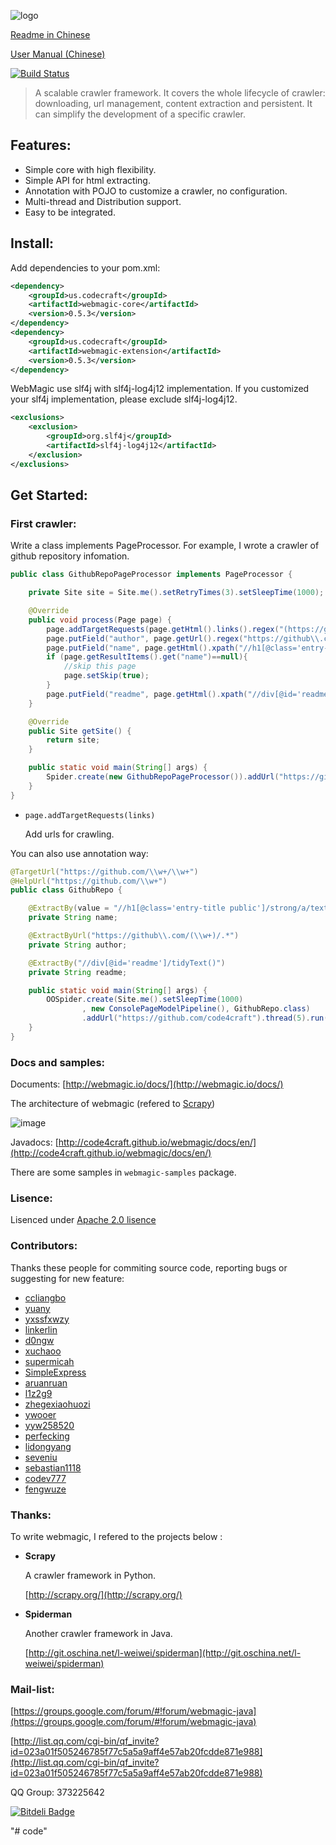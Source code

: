 ![logo](https://raw.github.com/code4craft/webmagic/master/assets/logo.jpg)

[Readme in Chinese](https://github.com/code4craft/webmagic/tree/master/README-zh.md)

[User Manual (Chinese)](https://github.com/code4craft/webmagic/blob/master/user-manual.md)


[![Build Status](https://travis-ci.org/code4craft/webmagic.png?branch=master)](https://travis-ci.org/code4craft/webmagic)

>A scalable crawler framework. It covers the whole lifecycle of crawler: downloading, url management, content extraction and persistent. It can simplify the development of a  specific crawler.

## Features:

* Simple core with high flexibility.
* Simple API for html extracting.
* Annotation with POJO to customize a crawler, no configuration.
* Multi-thread and Distribution support.
* Easy to be integrated.

## Install:
  
Add dependencies to your pom.xml:

```xml
<dependency>
    <groupId>us.codecraft</groupId>
    <artifactId>webmagic-core</artifactId>
    <version>0.5.3</version>
</dependency>
<dependency>
    <groupId>us.codecraft</groupId>
    <artifactId>webmagic-extension</artifactId>
    <version>0.5.3</version>
</dependency>
```
        
WebMagic use slf4j with slf4j-log4j12 implementation. If you customized your slf4j implementation, please exclude slf4j-log4j12.

```xml
<exclusions>
    <exclusion>
        <groupId>org.slf4j</groupId>
        <artifactId>slf4j-log4j12</artifactId>
    </exclusion>
</exclusions>
```


## Get Started:

### First crawler:

Write a class implements PageProcessor. For example, I wrote a crawler of github repository infomation.

```java
public class GithubRepoPageProcessor implements PageProcessor {

    private Site site = Site.me().setRetryTimes(3).setSleepTime(1000);

    @Override
    public void process(Page page) {
        page.addTargetRequests(page.getHtml().links().regex("(https://github\\.com/\\w+/\\w+)").all());
        page.putField("author", page.getUrl().regex("https://github\\.com/(\\w+)/.*").toString());
        page.putField("name", page.getHtml().xpath("//h1[@class='entry-title public']/strong/a/text()").toString());
        if (page.getResultItems().get("name")==null){
            //skip this page
            page.setSkip(true);
        }
        page.putField("readme", page.getHtml().xpath("//div[@id='readme']/tidyText()"));
    }

    @Override
    public Site getSite() {
        return site;
    }

    public static void main(String[] args) {
        Spider.create(new GithubRepoPageProcessor()).addUrl("https://github.com/code4craft").thread(5).run();
    }
}
```

* `page.addTargetRequests(links)`
	
	Add urls for crawling.
    
You can also use annotation way:

```java
@TargetUrl("https://github.com/\\w+/\\w+")
@HelpUrl("https://github.com/\\w+")
public class GithubRepo {

    @ExtractBy(value = "//h1[@class='entry-title public']/strong/a/text()", notNull = true)
    private String name;

    @ExtractByUrl("https://github\\.com/(\\w+)/.*")
    private String author;

    @ExtractBy("//div[@id='readme']/tidyText()")
    private String readme;

    public static void main(String[] args) {
        OOSpider.create(Site.me().setSleepTime(1000)
                , new ConsolePageModelPipeline(), GithubRepo.class)
                .addUrl("https://github.com/code4craft").thread(5).run();
    }
}
```
		
### Docs and samples:

Documents: [http://webmagic.io/docs/](http://webmagic.io/docs/)

The architecture of webmagic (refered to [Scrapy](http://scrapy.org/))

![image](http://code4craft.github.io/images/posts/webmagic.png)

Javadocs: [http://code4craft.github.io/webmagic/docs/en/](http://code4craft.github.io/webmagic/docs/en/)

There are some samples in `webmagic-samples` package.

### Lisence:

Lisenced under [Apache 2.0 lisence](http://opensource.org/licenses/Apache-2.0)

### Contributors:

Thanks these people for commiting source code, reporting bugs or suggesting for new feature:

* [ccliangbo](https://github.com/ccliangbo)
* [yuany](https://github.com/yuany)
* [yxssfxwzy](https://github.com/yxssfxwzy)
* [linkerlin](https://github.com/linkerlin)
* [d0ngw](https://github.com/d0ngw)
* [xuchaoo](https://github.com/xuchaoo)
* [supermicah](https://github.com/supermicah)
* [SimpleExpress](https://github.com/SimpleExpress)
* [aruanruan](https://github.com/aruanruan)
* [l1z2g9](https://github.com/l1z2g9)
* [zhegexiaohuozi](https://github.com/zhegexiaohuozi)
* [ywooer](https://github.com/ywooer)
* [yyw258520](https://github.com/yyw258520)
* [perfecking](https://github.com/perfecking)
* [lidongyang](http://my.oschina.net/lidongyang)
* [seveniu](https://github.com/seveniu)
* [sebastian1118](https://github.com/sebastian1118)
* [codev777](https://github.com/codev777)
* [fengwuze](https://github.com/fengwuze)


### Thanks:

To write webmagic, I refered to the projects below :

* **Scrapy**

	A crawler framework in Python.
 
	[http://scrapy.org/](http://scrapy.org/)

* **Spiderman**

	Another crawler framework in Java.
	
	[http://git.oschina.net/l-weiwei/spiderman](http://git.oschina.net/l-weiwei/spiderman)

### Mail-list:

[https://groups.google.com/forum/#!forum/webmagic-java](https://groups.google.com/forum/#!forum/webmagic-java)

[http://list.qq.com/cgi-bin/qf_invite?id=023a01f505246785f77c5a5a9aff4e57ab20fcdde871e988](http://list.qq.com/cgi-bin/qf_invite?id=023a01f505246785f77c5a5a9aff4e57ab20fcdde871e988)

QQ Group: 373225642


[![Bitdeli Badge](https://d2weczhvl823v0.cloudfront.net/code4craft/webmagic/trend.png)](https://bitdeli.com/free "Bitdeli Badge")

"# code" 
